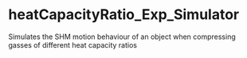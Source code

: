 # heatCapacityRatio_Exp_Simulator
Simulates the SHM motion behaviour of an object when compressing gasses of different heat capacity ratios
